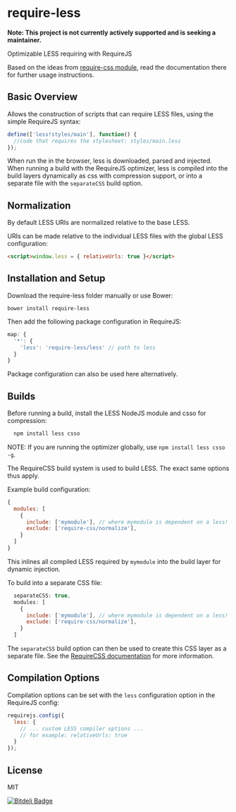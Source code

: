 require-less
===========

**Note: This project is not currently actively supported and is seeking a maintainer.**

Optimizable LESS requiring with RequireJS

Based on the ideas from [require-css module](https://github.com/guybedford/require-css), read the documentation there for further usage instructions.

Basic Overview
--------------

Allows the construction of scripts that can require LESS files, using the simple RequireJS syntax:

```javascript
define(['less!styles/main'], function() {
  //code that requires the stylesheet: styles/main.less
});
```

When run the in the browser, less is downloaded, parsed and injected. When running a build with the RequireJS optimizer, less is compiled into the build layers dynamically as css with compression support, or into a separate file with the `separateCSS` build option.

Normalization
---

By default LESS URIs are normalized relative to the base LESS. 

URIs can be made relative to the individual LESS files with the global LESS configuration:

```html
<script>window.less = { relativeUrls: true }</script>
```

Installation and Setup
----------------------

Download the require-less folder manually or use Bower:

```
bower install require-less
```

Then add the following package configuration in RequireJS:

```javascript
map: {
  '*': {
    'less': 'require-less/less' // path to less
  }
}
```

Package configuration can also be used here alternatively.

Builds
------

Before running a build, install the LESS NodeJS module and csso for compression:

```javascript
  npm install less csso
```

NOTE: If you are running the optimizer globally, use `npm install less csso -g`.

The RequireCSS build system is used to build LESS. The exact same options thus apply.

Example build configuration:

```javascript
{
  modules: [
    {
      include: ['mymodule'], // where mymodule is dependent on a less! include
      exclude: ['require-css/normalize'],
    }
  ]
}
```

This inlines all compiled LESS required by `mymodule` into the build layer for dynamic injection.

To build into a separate CSS file:

```javascript
  separateCSS: true,
  modules: [
    {
      include: ['mymodule'], // where mymodule is dependent on a less! include
      exclude: ['require-css/normalize'],
    }
  ]
```

The `separateCSS` build option can then be used to create this CSS layer as a separate file. See the [RequireCSS documentation](https://github.com/guybedford/require-css) for more information.

Compilation Options
---

Compilation options can be set with the `less` configuration option in the RequireJS config:

```javascript
requirejs.config({
  less: {
    // ... custom LESS compiler options ...
    // for example: relativeUrls: true
  }
});
```

License
---

MIT



[![Bitdeli Badge](https://d2weczhvl823v0.cloudfront.net/guybedford/require-less/trend.png)](https://bitdeli.com/free "Bitdeli Badge")
